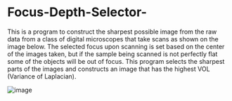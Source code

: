 # Focus-Depth-Selector-

This is a program to construct the sharpest possible image from the raw data from a class of digital microscopes that take scans as shown on the image below. The selected focus upon scanning is set based on the center of the images taken, but if the sample being scanned is not perfectly flat some of the objects will be out of focus. This program selects the sharpest parts of the images and constructs an image that has the highest VOL (Variance of Laplacian).

![image](https://github.com/ConanBacterium/Focus-Depth-Selector-/assets/1878037/755f846a-801d-4ac4-81af-404554a4e259)


